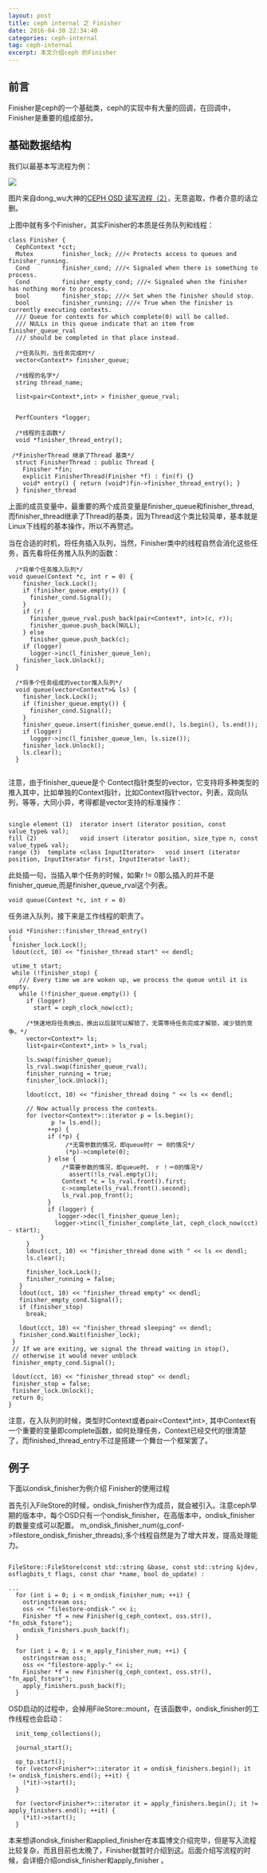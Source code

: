 ```yaml
---
layout: post
title: ceph internal 之 Finisher
date: 2016-04-30 22:34:40
categories: ceph-internal
tag: ceph-internal
excerpt: 本文介绍ceph 的Finisher
---
```


前言
-----
Finisher是ceph的一个基础类，ceph的实现中有大量的回调，在回调中，Finisher是重要的组成部分。


基础数据结构
-------

我们以最基本写流程为例：

![](/assets/ceph_internals/ceph_osd_write.png)

图片来自dong_wu大神的[CEPH OSD 读写流程（2）](http://www.sysnote.org/?p=265)，无意盗取，作者介意的话立删。

上图中就有多个Finisher，其实Finisher的本质是任务队列和线程：

```
class Finisher {
  CephContext *cct;
  Mutex        finisher_lock; ///< Protects access to queues and finisher_running.
  Cond         finisher_cond; ///< Signaled when there is something to process.
  Cond         finisher_empty_cond; ///< Signaled when the finisher has nothing more to process.
  bool         finisher_stop; ///< Set when the finisher should stop.
  bool         finisher_running; ///< True when the finisher is currently executing contexts.
  /// Queue for contexts for which complete(0) will be called.
  /// NULLs in this queue indicate that an item from finisher_queue_rval
  /// should be completed in that place instead.
  
  /*任务队列，当任务完成时*/
  vector<Context*> finisher_queue;

  /*线程的名字*/
  string thread_name; 

  list<pair<Context*,int> > finisher_queue_rval;
 

  PerfCounters *logger;
  
  /*线程的主函数*/
  void *finisher_thread_entry();

 /*FinisherThread 继承了Thread 基类*/
  struct FinisherThread : public Thread {
    Finisher *fin;    
    explicit FinisherThread(Finisher *f) : fin(f) {}
    void* entry() { return (void*)fin->finisher_thread_entry(); }
  } finisher_thread
```

上面的成员变量中，最重要的两个成员变量是finisher_queue和finisher_thread,而finisher_thread继承了Thread的基类，因为Thread这个类比较简单，基本就是Linux下线程的基本操作，所以不再赘述。

当在合适的时机，将任务插入队列，当然，Finisher类中的线程自然会消化这些任务，首先看将任务推入队列的函数：

```
  /*将单个任务推入队列*/
void queue(Context *c, int r = 0) {
    finisher_lock.Lock();
    if (finisher_queue.empty()) {
      finisher_cond.Signal();
    }
    if (r) {
      finisher_queue_rval.push_back(pair<Context*, int>(c, r));
      finisher_queue.push_back(NULL);
    } else
      finisher_queue.push_back(c);
    if (logger)
      logger->inc(l_finisher_queue_len);
    finisher_lock.Unlock();
  }
  
  /*将多个任务组成的vector推入队列*/
  void queue(vector<Context*>& ls) {
    finisher_lock.Lock();
    if (finisher_queue.empty()) {
      finisher_cond.Signal();
    }
    finisher_queue.insert(finisher_queue.end(), ls.begin(), ls.end());
    if (logger)
      logger->inc(l_finisher_queue_len, ls.size());
    finisher_lock.Unlock();
    ls.clear();
  }
  
```
  
  注意，由于finisher_queue是个 Contect指针类型的vector，它支持将多种类型的推入其中，比如单独的Context指针，比如Context指针vector，列表，双向队列，等等，大同小异，考得都是vector支持的标准操作：
  
  ```
  
 single element (1)  iterator insert (iterator position, const value_type& val);
 fill (2)            void insert (iterator position, size_type n, const value_type& val);
 range (3)	template <class InputIterator>   void insert (iterator position, InputIterator first, InputIterator last);
  ```
  
  此处插一句，当插入单个任务的时候，如果r != 0那么插入的并不是finisher_queue,而是finisher_queue_rval这个列表。
  
  ```
  void queue(Context *c, int r = 0)
  ```
  
 任务进入队列，接下来是工作线程的职责了。
 
 ```
 void *Finisher::finisher_thread_entry()
{
  finisher_lock.Lock();
  ldout(cct, 10) << "finisher_thread start" << dendl;

  utime_t start;
  while (!finisher_stop) {
    /// Every time we are woken up, we process the queue until it is empty.
    while (!finisher_queue.empty()) {
      if (logger)
        start = ceph_clock_now(cct);

      /*快速地将任务换出，换出以后就可以解锁了，无需等待任务完成才解锁，减少锁的竞争。*/
      vector<Context*> ls;
      list<pair<Context*,int> > ls_rval;
      
      ls.swap(finisher_queue);
      ls_rval.swap(finisher_queue_rval);
      finisher_running = true;
      finisher_lock.Unlock();
      
      ldout(cct, 10) << "finisher_thread doing " << ls << dendl;

      // Now actually process the contexts.
      for (vector<Context*>::iterator p = ls.begin();
	         p != ls.end();
	        ++p) {
	        if (*p) {
	             /*无需参数的情况，即queue时r ＝ 0的情况*/
	             (*p)->complete(0);
	        } else {
	            /*需要参数的情况，即queue时， r ！＝0的情况*/
	          	  assert(!ls_rval.empty());
	            Context *c = ls_rval.front().first;
	            c->complete(ls_rval.front().second);
	            ls_rval.pop_front();
	        }
	        if (logger) {
	           logger->dec(l_finisher_queue_len);
              logger->tinc(l_finisher_complete_lat, ceph_clock_now(cct) - start);
          }
      }
      ldout(cct, 10) << "finisher_thread done with " << ls << dendl;
      ls.clear();

      finisher_lock.Lock();
      finisher_running = false;
    }
    ldout(cct, 10) << "finisher_thread empty" << dendl;
    finisher_empty_cond.Signal();
    if (finisher_stop)
      break;
    
    ldout(cct, 10) << "finisher_thread sleeping" << dendl;
    finisher_cond.Wait(finisher_lock);
  }
  // If we are exiting, we signal the thread waiting in stop(),
  // otherwise it would never unblock
  finisher_empty_cond.Signal();

  ldout(cct, 10) << "finisher_thread stop" << dendl;
  finisher_stop = false;
  finisher_lock.Unlock();
  return 0;
}

 ```
 
注意，在入队列的时候，类型时Context或者pair<Context*,int>, 其中Context有一个重要的变量即complete函数，如何处理任务，Context已经交代的很清楚了，而finished_thread_entry不过是搭建一个舞台一个框架罢了。


 

例子
----
下面以ondisk_finisher为例介绍 Finisher的使用过程

首先引入FileStore的时候，ondisk_finisher作为成员，就会被引入。注意ceph早期的版本中，每个OSD只有一个ondisk_finisher，在高版本中，ondisk_finisher的数量变成可以配置。  m_ondisk_finisher_num(g_conf->filestore_ondisk_finisher_threads),多个线程自然是为了增大并发，提高处理能力。

```

FileStore::FileStore(const std::string &base, const std::string &jdev, osflagbits_t flags, const char *name, bool do_update) :

...
  for (int i = 0; i < m_ondisk_finisher_num; ++i) {
    ostringstream oss;
    oss << "filestore-ondisk-" << i;
    Finisher *f = new Finisher(g_ceph_context, oss.str(), "fn_odsk_fstore");
    ondisk_finishers.push_back(f);
  }
  
  for (int i = 0; i < m_apply_finisher_num; ++i) {
    ostringstream oss;
    oss << "filestore-apply-" << i;
    Finisher *f = new Finisher(g_ceph_context, oss.str(), "fn_appl_fstore");
    apply_finishers.push_back(f);
  }
```
 
OSD启动的过程中，会掉用FileStore::mount，在该函数中，ondisk_finisher的工作线程也会启动：

```
  init_temp_collections();

  journal_start();

  op_tp.start();
  for (vector<Finisher*>::iterator it = ondisk_finishers.begin(); it != ondisk_finishers.end(); ++it) {
    (*it)->start();
  }
  
  for (vector<Finisher*>::iterator it = apply_finishers.begin(); it != apply_finishers.end(); ++it) {
    (*it)->start();
  }
```


本来想讲ondisk_finisher和applied_finisher在本篇博文介绍完毕，但是写入流程比较复杂，而且目前也太晚了，Finisher就暂时介绍到这。后面介绍写流程的时候，会详细介绍ondisk_finisher和apply_finisher 。

